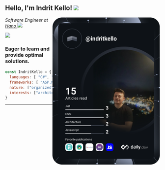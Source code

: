 <h2> Hello, I'm Indrit Kello! <img src="https://media.giphy.com/media/Y4VFF2hJTGjm6yp69i/giphy.gif" width="30"></h2>
<!--<img align='right' src="https://media.giphy.com/media/gIl90vrqMIjm3MO4Xi/giphy.gif" width="230"><a href="https://app.daily.dev/indritkello">-->

<img align='right' src="https://github.com/indritkello/indritkello/blob/main/devcard.svg" width="350" alt="Indrit Kello's Dev Card" />
<p>
  <em>
    Software Engineer at <a href="http://www.hano.no">Hano </a><img src="https://media.giphy.com/media/LPmCQHEnnO1VlYXTfl/source.gif" width="30">
  </em>
</p>


<a href="https://www.linkedin.com/in/indrit-kello/" target="_blank"><img src="https://img.shields.io/badge/-indritkello-blue?style=flat-square&logo=Linkedin&logoColor=white&link=https://www.linkedin.com/in/indritkello/" ></a>


### Eager to learn and provide optimal solutions.  
```javascript
const IndritKello = {
  languages: [ "C#", "Javascript", "SQL", "C++", "R", "Python", "Java" ],
  frameworks: [ "ASP.NET", ".NET Core", "Vue", "React", "Angular" ],  
  nature: ["organized", "motivated", "curious", "analytic", "technology enthusiast"],
  interests: ["architecture", "infrastructure", "patterns", "design", "gamification", "nfx", "blockchain"]
}
```
---

